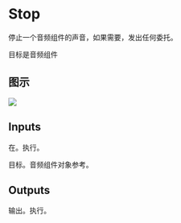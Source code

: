 # Stop

停止一个音频组件的声音，如果需要，发出任何委托。

目标是音频组件

## 图示

![]($-20221218-18032125.png)

## Inputs

在。执行。

目标。音频组件对象参考。 

## Outputs

输出。执行。
